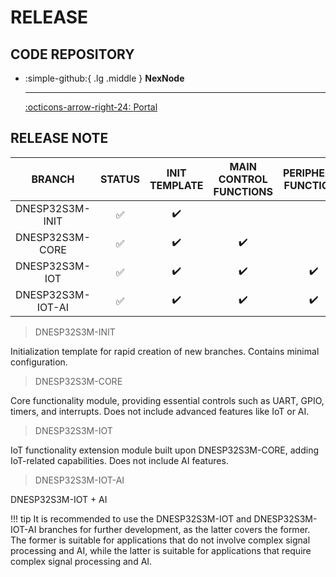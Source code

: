 # RELEASE

## CODE REPOSITORY

<div class="grid cards" markdown>

-   :simple-github:{ .lg .middle } __NexNode__

    ---

    [:octicons-arrow-right-24: <a href="https://github.com/Shuaiwen-Cui/NexNode.git" target="_blank"> Portal </a>](#)

</div>

## RELEASE NOTE

| BRANCH | STATUS | INIT TEMPLATE  | MAIN CONTROL FUNCTIONS  | PERIPHERAL FUNCTIONS  | MATH + DSP + AI  |
| :---: | :---: | :---: | :---: | :---: | :---: |
| DNESP32S3M-INIT | ✅ | ✔️ | | | |
| DNESP32S3M-CORE | ✅ | ✔️ | ✔️ | | |
| DNESP32S3M-IOT | ✅ | ✔️ | ✔️ | ✔️ | |
| DNESP32S3M-IOT-AI | ✅ | ✔️ | ✔️ | ✔️ | ✔️ |

> DNESP32S3M-INIT

Initialization template for rapid creation of new branches. Contains minimal configuration.

> DNESP32S3M-CORE

Core functionality module, providing essential controls such as UART, GPIO, timers, and interrupts. Does not include advanced features like IoT or AI.

> DNESP32S3M-IOT

IoT functionality extension module built upon DNESP32S3M-CORE, adding IoT-related capabilities. Does not include AI features.

> DNESP32S3M-IOT-AI

DNESP32S3M-IOT + AI

!!! tip
    It is recommended to use the DNESP32S3M-IOT and DNESP32S3M-IOT-AI branches for further development, as the latter covers the former. The former is suitable for applications that do not involve complex signal processing and AI, while the latter is suitable for applications that require complex signal processing and AI.
